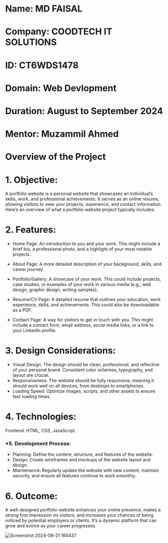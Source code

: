 # Name: MD FAISAL
# Company: COODTECH IT SOLUTIONS
# ID: CT6WDS1478
# Domain: Web Devlopment
# Duration: August to September 2024
# Mentor: Muzammil Ahmed

# Overview of the Project

# 1. Objective:

A portfolio website is a personal website that showcases an individual’s skills, work, and professional achievements. It serves as an online resume, allowing visitors to view your projects, experience, and contact information. Here’s an overview of what a portfolio website project typically includes:


# 2. Features:

- Home Page: An introduction to you and your work. This might include a brief bio, a professional photo, and a highlight of your most notable projects.
- About Page: A more detailed description of your background, skills, and career journey.

- Portfolio/Gallery: A showcase of your work. This could include projects, case studies, or examples of your work in various media (e.g., web design, graphic design, writing samples).
- Resume/CV Page: A detailed resume that outlines your education, work experience, skills, and achievements. This could also be downloadable as a PDF.
- Contact Page: A way for visitors to get in touch with you. This might include a contact form, email address, social media links, or a link to your LinkedIn profile.

# 3. Design Considerations:

- Visual Design: The design should be clean, professional, and reflective of your personal brand. Consistent color schemes, typography, and layout are crucial.
- Responsiveness: The website should be fully responsive, meaning it should work well on all devices, from desktops to smartphones.
- Loading Speed: Optimize images, scripts, and other assets to ensure fast loading times.

# 4. Technologies:

 Frontend: HTML, CSS, JavaScript.


### *5. Development Process:

- Planning: Define the content, structure, and features of the website.
- Design: Create wireframes and mockups of the website layout and design.
- Maintenance: Regularly update the website with new content, maintain security, and ensure all features continue to work smoothly.

# 6. Outcome:
A well-designed portfolio website enhances your online presence, makes a strong first impression on visitors, and increases your chances of being noticed by potential employers or clients. It’s a dynamic platform that can grow and evolve as your career progresses.



![Screenshot 2024-08-21 160437](https://github.com/user-attachments/assets/bbd567ba-45a0-4cd9-86a8-59e43614a02d)
